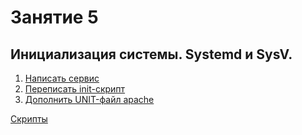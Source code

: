 # Занятие 5
## Инициализация системы. Systemd и SysV.
1. [Написать сервис](./1%20%D0%9D%D0%B0%D0%BF%D0%B8%D1%81%D0%B0%D1%82%D1%8C%20%D1%81%D0%B5%D1%80%D0%B2%D0%B8%D1%81.md)
1. [Переписать init-скрипт](https://github.com/RomaK79/linux201910/blob/master/lesson5/2%20%D0%BF%D0%B5%D1%80%D0%B5%D0%BF%D0%B8%D1%81%D0%B0%D1%82%D1%8C%20init-%D1%81%D0%BA%D1%80%D0%B8%D0%BF%D1%82.md)
1. [Дополнить UNIT-файл apache](https://github.com/RomaK79/linux201910/blob/master/lesson5/3%20%D0%94%D0%BE%D0%BF%D0%BE%D0%BB%D0%BD%D0%B8%D1%82%D1%8C%20UNIT-%D1%84%D0%B0%D0%B9%D0%BB%20apache.md)

[Скрипты](https://github.com/RomaK79/linux201910/tree/master/lesson5/scripts)
